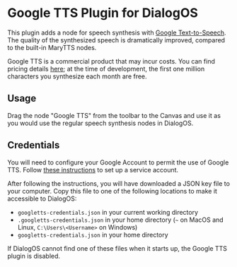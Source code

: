 # Google TTS Plugin for DialogOS

This plugin adds a node for speech synthesis with [Google Text-to-Speech](https://cloud.google.com/text-to-speech). The quality of the synthesized speech is dramatically improved, compared to the built-in MaryTTS nodes.

Google TTS is a commercial product that may incur costs. You can find pricing details [here](https://cloud.google.com/text-to-speech/pricing); at the time of development, the first one million characters you synthesize each month are free.

## Usage

Drag the node "Google TTS" from the toolbar to the Canvas and use it as you would use the regular speech synthesis nodes in DialogOS.

## Credentials

You will need to configure your Google Account to permit the use of Google TTS. Follow [these instructions](https://cloud.google.com/text-to-speech/docs/quickstart-protocol) to set up a service account. 

After following the instructions, you will have downloaded a JSON key file to your computer. Copy this file to one of the following locations to make it accessible to DialogOS:

* `googletts-credentials.json` in your current working directory
* `.googletts-credentials.json` in your home directory (`~` on MacOS and Linux, `C:\Users\<Username>` on Windows)
* `googletts-credentials.json` in your home directory

If DialogOS cannot find one of these files when it starts up, the Google TTS plugin is disabled.
